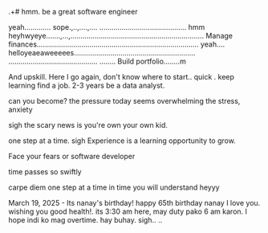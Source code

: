 .+# hmm.
be a great software engineer

yeah.............
sope.,..,....,....
...........................................
hmm heyhwyeye.......,...,..................................................................
Manage finances................................................................................
yeah.... helloyeaeaweeeees............................................................
............................................
........
Build portfolio........m

And upskill.
Here I go again, don't know where to start..
quick 
.
keep learning
find a job. 2-3 years be a data analyst.

can you become? the pressure today seems overwhelming the stress, anxiety 

 sigh
the scary news is you're own your own kid.

one step at a time.
sigh 
Experience is a learning opportunity to grow.

Face your fears
or software developer 

time passes so swiftly 

carpe diem one step at a time
 in time you will understand heyyy

 March 19, 2025 - Its nanay's birthday! happy 65th birthday nanay I love you. wishing you good health!. its 3:30 am here, may duty pako 6 am karon. I hope indi ko mag overtime. hay buhay.
 sigh..
..

